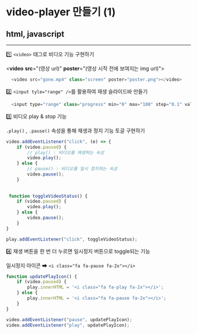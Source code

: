 # video-player 만들기 (1)
## html, javascript
---

1️⃣ `<video>` 태그로 비디오 기능 구현하기

<**video** **src**="(영상 url)" **poster**="(영상 시작 전에 보여지는 img url)"></video>
```js
  <video src="gone.mp4" class="screen" poster="poster.png"></video>
```

2️⃣ `<input tyle="range" />`를 활용하여 재생 슬라이드바 만들기

```js
  <input type="range" class="progress" min="0" max="100" step="0.1" value="0" />
```

3️⃣ 비디오 play & stop 기능

`.play()` , `.pause()` 속성을 통해 재생과 정지 기능 토글 구현하기

```js
video.addEventListener("click", (e) => {
    if (video.paused) {
        // play() : 비디오를 재생하는 속성
        video.play();
    } else {
        // pause() : 비디오를 일시 정지하는 속성
        video.pause();
    }
    
    
 function toggleVideoStatus() {
    if (video.paused) {
        video.play();
    } else {
        video.pause();
    }
}

play.addEventListener("click", toggleVideoStatus);
```

4️⃣ 재생 버튼을 한 번 더 누르면 일시정지 버튼으로 toggle되는 기능

일시정지 아이콘 ➡ `<i class="fa fa-pause fa-2x"></i>`

```js
function updatePlayIcon() {
    if (video.paused) {
        play.innerHTML = '<i class="fa fa-play fa-2x"></i>';
    } else {
        play.innerHTML = '<i class="fa fa-pause fa-2x"></i>';
    }
}

video.addEventListener("pause", updatePlayIcon);
video.addEventListener("play", updatePlayIcon);
```
